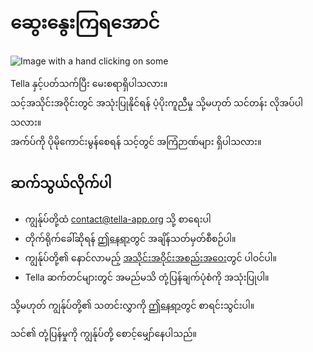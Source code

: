 <div className="section" id="get-in-touch">
    <h1>ဆွေးနွေးကြရအောင်</h1>
    <div className="columns">
        <div className="column">
            <img className="home-illustrations" src="img/contact.png" alt="Image with a hand clicking on some"/>
        </div>
        <div className="column">
            <p>Tella နှင့်ပတ်သက်ပြီး မေးစရာရှိပါသလား။<br/> 
                သင့်အသိုင်းအဝိုင်းတွင် အသုံးပြုနိုင်ရန် ပံ့ပိုးကူညီမှု သို့မဟုတ် သင်တန်း လိုအပ်ပါသလား။<br/>
                အက်ပ်ကို ပိုမိုကောင်းမွန်စေရန် သင့်တွင် အကြံဉာဏ်များ ရှိပါသလား။<br/></p>
            <h2>ဆက်သွယ်လိုက်ပါ</h2>
                <ul>
                    <li>ကျွန်ုပ်တို့ထံ <a href="mailto:contact@tella-app.org">contact@tella-app.org</a> သို့ စာရေးပါ</li>
                    <li>တိုက်ရိုက်ခေါ်ဆိုရန် <a href="https://calendly.com/d/grp-5v7-rjf/tella-meeting">ဤနေရာ</a>တွင် အချိန်သတ်မှတ်စီစဉ်ပါ။</li>
                    <li>ကျွန်ုပ်တို့၏ နောင်လာမည့် <a href="/community-meetings">အသိုင်းအဝိုင်းအစည်းအဝေး</a>တွင် ပါဝင်ပါ။ </li>
                    <li>Tella ဆက်တင်များတွင် အမည်မသိ တုံ့ပြန်ချက်ပုံစံကို အသုံးပြုပါ။</li>
                </ul>
                <p>သို့မဟုတ် ကျွန်ုပ်တို့၏ သတင်းလွှာကို <a href="https://blog.wearehorizontal.org/tag/tella/">ဤနေရာ</a>တွင် စာရင်းသွင်းပါ။ </p>
                <p>သင်၏ တုံ့ပြန်မှုကို ကျွန်ုပ်တို့ စောင့်မျှော်နေပါသည်။</p>
        </div>
    </div>
</div>
